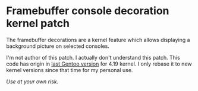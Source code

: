 # Framebuffer console decoration kernel patch

The framebuffer decorations are a kernel feature which allows displaying
a background picture on selected consoles.

I'm not author of this patch. I actually don't understand this patch. This code has origin in
[last Gentoo version](https://gitweb.gentoo.org/proj/linux-patches.git/tree/4200_fbcondecor.patch?h=4.19)
for 4.19 kernel. I only rebase it to new kernel versions since that time for my personal use.

*Use at your own risk.*

